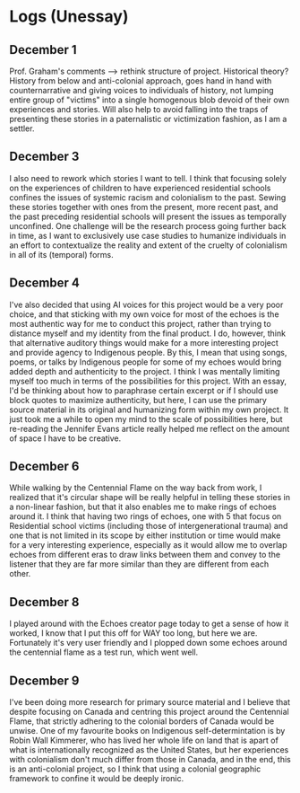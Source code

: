 # Logs (Unessay)

## December 1 

Prof. Graham's comments --> rethink structure of project. Historical theory? History from below and anti-colonial approach, goes hand in hand with counternarrative and giving voices to individuals of history, not lumping entire group of "victims" into a single homogenous blob devoid of their own experiences and stories. Will also help to avoid falling into the traps of presenting these stories in a paternalistic or victimization fashion, as I am a settler.

## December 3 

I also need to rework which stories I want to tell. I think that focusing solely on the experiences of children to have experienced residential schools confines the issues of systemic racism and colonialism to the past. Sewing these stories together with ones from the present, more recent past, and the past preceding residential schools will present the issues as temporally unconfined. One challenge will be the research process going further back in time, as I want to exclusively use case studies to humanize individuals in an effort to contextualize the reality and extent of the cruelty of colonialism in all of its (temporal) forms. 

## December 4 

I've also decided that using AI voices for this project would be a very poor choice, and that sticking with my own voice for most of the echoes is the most authentic way for me to conduct this project, rather than trying to distance myself and my identity from the final product. I do, however, think that alternative auditory things would make for a more interesting project and provide agency to Indigenous people. By this, I mean that using songs, poems, or talks by Indigenous people for some of my echoes would bring added depth and authenticity to the project. I think I was mentally limiting myself too much in terms of the possibilities for this project. With an essay, I'd be thinking about how to paraphrase certain excerpt or if I should use block quotes to maximize authenticity, but here, I can use the primary source material in its original and humanizing form within my own project. It just took me a while to open my mind to the scale of possibilities here, but re-reading the Jennifer Evans article really helped me reflect on the amount of space I have to be creative. 

## December 6 

While walking by the Centennial Flame on the way back from work, I realized that it's circular shape will be really helpful in telling these stories in a non-linear fashion, but that it also enables me to make rings of echoes around it. I think that having two rings of echoes, one with 5 that focus on Residential school victims (including those of intergenerational trauma) and one that is not limited in its scope by either institution or time would make for a very interesting experience, especially as it would allow me to overlap echoes from different eras to draw links between them and convey to the listener that they are far more similar than they are different from each other. 

## December 8 

I played around with the Echoes creator page today to get a sense of how it worked, I know that I put this off for WAY too long, but here we are. Fortunately it's very user friendly and I plopped down some echoes around the centennial flame as a test run, which went well. 

## December 9 

I've been doing more research for primary source material and I believe that despite focusing on Canada and centring this project around the Centennial Flame, that strictly adhering to the colonial borders of Canada would be unwise. One of my favourite books on Indigenous self-determintation is by Robin Wall Kimmerer, who has lived her whole life on land that is apart of what is internationally recognized as the United States, but her experiences with colonialism don't much differ from those in Canada, and in the end, this is an anti-colonial project, so I think that using a colonial geographic framework to confine it would be deeply ironic.
